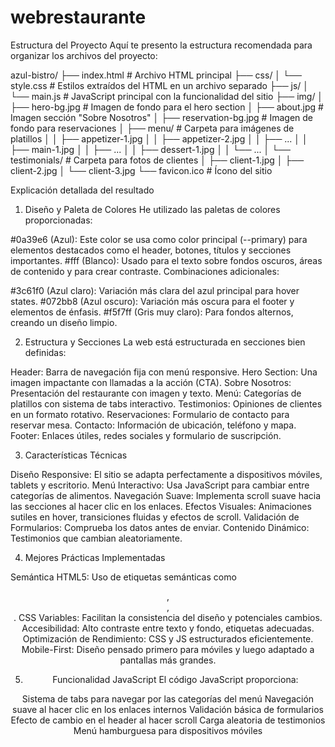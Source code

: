 # webrestaurante

Estructura del Proyecto
Aquí te presento la estructura recomendada para organizar los archivos del proyecto:

azul-bistro/
├── index.html        # Archivo HTML principal
├── css/
│   └── style.css     # Estilos extraídos del HTML en un archivo separado
├── js/
│   └── main.js       # JavaScript principal con la funcionalidad del sitio
├── img/
│   ├── hero-bg.jpg             # Imagen de fondo para el hero section
│   ├── about.jpg               # Imagen sección "Sobre Nosotros"
│   ├── reservation-bg.jpg      # Imagen de fondo para reservaciones
│   ├── menu/                   # Carpeta para imágenes de platillos
│   │   ├── appetizer-1.jpg
│   │   ├── appetizer-2.jpg
│   │   ├── ...
│   │   ├── main-1.jpg
│   │   ├── ...
│   │   ├── dessert-1.jpg
│   │   └── ...
│   └── testimonials/           # Carpeta para fotos de clientes
│       ├── client-1.jpg
│       ├── client-2.jpg
│       └── client-3.jpg
└── favicon.ico                 # Ícono del sitio

Explicación detallada del resultado
1. Diseño y Paleta de Colores
He utilizado las paletas de colores proporcionadas:

#0a39e6 (Azul): Este color se usa como color principal (--primary) para elementos destacados como el header, botones, títulos y secciones importantes.
#fff (Blanco): Usado para el texto sobre fondos oscuros, áreas de contenido y para crear contraste.
Combinaciones adicionales:

#3c61f0 (Azul claro): Variación más clara del azul principal para hover states.
#072bb8 (Azul oscuro): Variación más oscura para el footer y elementos de énfasis.
#f5f7ff (Gris muy claro): Para fondos alternos, creando un diseño limpio.



2. Estructura y Secciones
La web está estructurada en secciones bien definidas:

Header: Barra de navegación fija con menú responsive.
Hero Section: Una imagen impactante con llamadas a la acción (CTA).
Sobre Nosotros: Presentación del restaurante con imagen y texto.
Menú: Categorías de platillos con sistema de tabs interactivo.
Testimonios: Opiniones de clientes en un formato rotativo.
Reservaciones: Formulario de contacto para reservar mesa.
Contacto: Información de ubicación, teléfono y mapa.
Footer: Enlaces útiles, redes sociales y formulario de suscripción.

3. Características Técnicas

Diseño Responsive: El sitio se adapta perfectamente a dispositivos móviles, tablets y escritorio.
Menú Interactivo: Usa JavaScript para cambiar entre categorías de alimentos.
Navegación Suave: Implementa scroll suave hacia las secciones al hacer clic en los enlaces.
Efectos Visuales: Animaciones sutiles en hover, transiciones fluidas y efectos de scroll.
Validación de Formularios: Comprueba los datos antes de enviar.
Contenido Dinámico: Testimonios que cambian aleatoriamente.

4. Mejores Prácticas Implementadas

Semántica HTML5: Uso de etiquetas semánticas como <header>, <section>, <footer>.
CSS Variables: Facilitan la consistencia del diseño y potenciales cambios.
Accesibilidad: Alto contraste entre texto y fondo, etiquetas adecuadas.
Optimización de Rendimiento: CSS y JS estructurados eficientemente.
Mobile-First: Diseño pensado primero para móviles y luego adaptado a pantallas más grandes.

5. Funcionalidad JavaScript
El código JavaScript proporciona:

Sistema de tabs para navegar por las categorías del menú
Navegación suave al hacer clic en los enlaces internos
Validación básica de formularios
Efecto de cambio en el header al hacer scroll
Carga aleatoria de testimonios
Menú hamburguesa para dispositivos móviles
